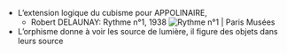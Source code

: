 - L’extension logique du cubisme pour APPOLINAIRE,
	- Robert DELAUNAY: Rythme n°1, 1938  ![Rythme n°1 | Paris Musées](https://www.parismuseescollections.paris.fr/sites/default/files/styles/pm_notice/public/atoms/images/MAM/3y08014.jpg?itok=wUn6XIwW)
- L’orphisme donne à voir les source de lumière, il figure des objets dans leurs source